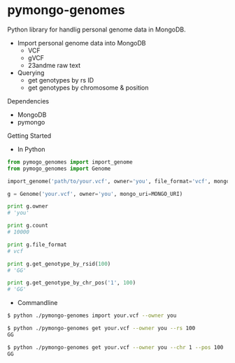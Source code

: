 # pymongo-genomes

Python library for handlig personal genome data in MongoDB.

- Import personal genome data into MongoDB
  - VCF
  - gVCF
  - 23andme raw text
- Querying
  - get genotypes by rs ID
  - get genotypes by chromosome & position

Dependencies

- MongoDB
- pymongo

Getting Started

- In Python

```python
from pymogo_genomes import import_genome
from pymogo_genomes import Genome

import_genome('path/to/your.vcf', owner='you', file_format='vcf', mongo_uri=MONGO_URI)

g = Genome('your.vcf', owner='you', mongo_uri=MONGO_URI)

print g.owner
# 'you'

print g.count
# 10000

print g.file_format
# vcf

print g.get_genotype_by_rsid(100)
# 'GG'

print g.get_genotype_by_chr_pos('1', 100)
# 'GG'
```

- Commandline

```bash
$ python ./pymongo-genomes import your.vcf --owner you

$ python ./pymongo-genomes get your.vcf --owner you --rs 100
GG

$ python ./pymongo-genomes get your.vcf --owner you --chr 1 --pos 100
GG
```
